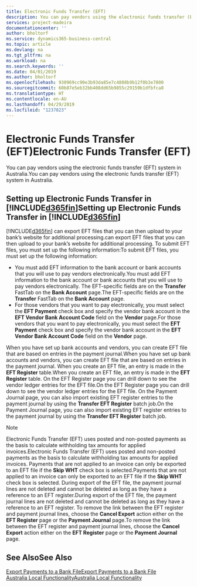 ```yaml
---
title: Electronic Funds Transfer (EFT)
description: You can pay vendors using the electronic funds transfer (EFT) system in Australia.
services: project-madeira
documentationcenter: ''
author: bholtorf
ms.service: dynamics365-business-central
ms.topic: article
ms.devlang: na
ms.tgt_pltfrm: na
ms.workload: na
ms.search.keywords: ''
ms.date: 04/01/2019
ms.author: bholtorf
ms.openlocfilehash: 930969cc90e3b93da85e7c4808b9b12f0b3e7800
ms.sourcegitcommit: 60b87e5eb32bb408dd65b9855c29159b1dfbfca8
ms.translationtype: HT
ms.contentlocale: en-AU
ms.lasthandoff: 04/29/2019
ms.locfileid: "1237823"
---
```

# <a name="electronic-funds-transfer-eft"></a><span data-ttu-id="e7196-103">Electronic Funds Transfer (EFT)</span><span class="sxs-lookup"><span data-stu-id="e7196-103">Electronic Funds Transfer (EFT)</span></span>
<span data-ttu-id="e7196-104">You can pay vendors using the electronic funds transfer (EFT) system in Australia.</span><span class="sxs-lookup"><span data-stu-id="e7196-104">You can pay vendors using the electronic funds transfer (EFT) system in Australia.</span></span>  

## <a name="setting-up-electronic-funds-transfer-in-included365finincludesd365finmdmd"></a><span data-ttu-id="e7196-105">Setting up Electronic Funds Transfer in [!INCLUDE[d365fin](../../includes/d365fin_md.md)]</span><span class="sxs-lookup"><span data-stu-id="e7196-105">Setting up Electronic Funds Transfer in [!INCLUDE[d365fin](../../includes/d365fin_md.md)]</span></span>  
[!INCLUDE[d365fin](../../includes/d365fin_md.md)] <span data-ttu-id="e7196-106">can export EFT files that you can then upload to your bank’s website for additional processing.</span><span class="sxs-lookup"><span data-stu-id="e7196-106">can export EFT files that you can then upload to your bank’s website for additional processing.</span></span> <span data-ttu-id="e7196-107">To submit EFT files, you must set up the following information:</span><span class="sxs-lookup"><span data-stu-id="e7196-107">To submit EFT files, you must set up the following information:</span></span>  

* <span data-ttu-id="e7196-108">You must add EFT information to the bank account or bank accounts that you will use to pay vendors electronically.</span><span class="sxs-lookup"><span data-stu-id="e7196-108">You must add EFT information to the bank account or bank accounts that you will use to pay vendors electronically.</span></span> <span data-ttu-id="e7196-109">The EFT-specific fields are on the **Transfer** FastTab on the **Bank Account** page.</span><span class="sxs-lookup"><span data-stu-id="e7196-109">The EFT-specific fields are on the **Transfer** FastTab on the **Bank Account** page.</span></span>  
* <span data-ttu-id="e7196-110">For those vendors that you want to pay electronically, you must select the **EFT Payment** check box and specify the vendor bank account in the **EFT Vendor Bank Account Code** field on the **Vendor** page.</span><span class="sxs-lookup"><span data-stu-id="e7196-110">For those vendors that you want to pay electronically, you must select the **EFT Payment** check box and specify the vendor bank account in the **EFT Vendor Bank Account Code** field on the **Vendor** page.</span></span>  

<span data-ttu-id="e7196-111">When you have set up bank accounts and vendors, you can create EFT file that are based on entries in the payment journal.</span><span class="sxs-lookup"><span data-stu-id="e7196-111">When you have set up bank accounts and vendors, you can create EFT file that are based on entries in the payment journal.</span></span> <span data-ttu-id="e7196-112">When you create an EFT file, an entry is made in the **EFT Register** table.</span><span class="sxs-lookup"><span data-stu-id="e7196-112">When you create an EFT file, an entry is made in the **EFT Register** table.</span></span> <span data-ttu-id="e7196-113">On the EFT Register page you can drill down to see the vendor ledger entries for the EFT file.</span><span class="sxs-lookup"><span data-stu-id="e7196-113">On the EFT Register page you can drill down to see the vendor ledger entries for the EFT file.</span></span> <span data-ttu-id="e7196-114">On the Payment Journal page, you can also import existing EFT register entries to the payment journal by using the **Transfer EFT Register** batch job.</span><span class="sxs-lookup"><span data-stu-id="e7196-114">On the Payment Journal page, you can also import existing EFT register entries to the payment journal by using the **Transfer EFT Register** batch job.</span></span>

> [!NOTE]  
> <span data-ttu-id="e7196-115">Electronic Funds Transfer (EFT) uses posted and non-posted payments as the basis to calculate withholding tax amounts for applied invoices.</span><span class="sxs-lookup"><span data-stu-id="e7196-115">Electronic Funds Transfer (EFT) uses posted and non-posted payments as the basis to calculate withholding tax amounts for applied invoices.</span></span> <span data-ttu-id="e7196-116">Payments that are not applied to an invoice can only be exported to an EFT file if the **Skip WHT** check box is selected.</span><span class="sxs-lookup"><span data-stu-id="e7196-116">Payments that are not applied to an invoice can only be exported to an EFT file if the **Skip WHT** check box is selected.</span></span> <span data-ttu-id="e7196-117">During export of the EFT file, the payment journal lines are not deleted and cannot be deleted as long as they have a reference to an EFT register.</span><span class="sxs-lookup"><span data-stu-id="e7196-117">During export of the EFT file, the payment journal lines are not deleted and cannot be deleted as long as they have a reference to an EFT register.</span></span> <span data-ttu-id="e7196-118">To remove the link between the EFT register and payment journal lines, choose the **Cancel Export** action either on the **EFT Register** page or the **Payment Journal** page.</span><span class="sxs-lookup"><span data-stu-id="e7196-118">To remove the link between the EFT register and payment journal lines, choose the **Cancel Export** action either on the **EFT Register** page or the **Payment Journal** page.</span></span>       

## <a name="see-also"></a><span data-ttu-id="e7196-119">See Also</span><span class="sxs-lookup"><span data-stu-id="e7196-119">See Also</span></span>  
[<span data-ttu-id="e7196-120">Export Payments to a Bank File</span><span class="sxs-lookup"><span data-stu-id="e7196-120">Export Payments to a Bank File</span></span>](../../payables-how-export-payments-bank-file.md)  
[<span data-ttu-id="e7196-121">Australia Local Functionality</span><span class="sxs-lookup"><span data-stu-id="e7196-121">Australia Local Functionality</span></span>](australia-local-functionality.md)
